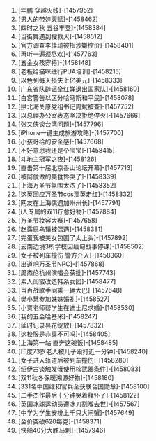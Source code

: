 
1. [年鹏 穿越火线]-[1457952]
1. [男人的带娃天赋]-[1458462]
1. [四时之秋 五谷丰登]-[1458384]
1. [当街舞遇到搜救犬]-[1458512]
1. [官方调查李佳琦被指涉嫌控价]-[1458401]
1. [再听一遍须尽欢]-[1457763]
1. [五金女孩穿搭]-[1458148]
1. [老板给猫咪进行PUA培训]-[1458215]
1. [以色列每天损失上亿美元]-[1458333]
1. [广东省队辟谣全红婵退出国家队]-[1458160]
1. [白宫警告以区分哈马斯和平民]-[1458078]
1. [拱北海关原党组书记周斌被查]-[1457752]
1. [以总理办公室表态坚决拒绝停火]-[1457666]
1. [张又侠谈台湾问题]-[1457796]
1. [iPhone一键生成旅游攻略]-[1457700]
1. [小孩哥给的安全感]-[1457668]
1. [不好意思我还是个宝宝]-[1458415]
1. [斗地主冠军之夜]-[1458126]
1. [直击第十届北京香山论坛开幕]-[1457713]
1. [被阿俊做的美食馋哭了]-[1458339]
1. [上海万圣节氛围太浓了]-[1458352]
1. [这英回应万圣节cos那英走红]-[1458332]
1. [网友在上海偶遇加州州长]-[1457791]
1. [i人专属的双11疗愈好物]-[1457884]
1. [万圣节妆容大赛]-[1457658]
1. [赵露思乌镇被偶遇]-[1458381]
1. [完蛋我被美女包围了太上头]-[1457892]
1. [云南边境3所学校因缅甸战事停课]-[1458502]
1. [女子被列车撞伤 警方介入]-[1458360]
1. [出道吧万圣节NPC]-[1457868]
1. [周杰伦杭州演唱会获批]-[1457743]
1. [素人闺蜜改造韩系女团]-[1458477]
1. [当百战歌手同乘一辆大巴]-[1457648]
1. [樊小慧参加妹妹婚礼]-[1458527]
1. [小贾老师帮学生在迪士尼求婚]-[1458530]
1. [我的五金哈基米]-[1458247]
1. [延时记录昙花绽放]-[1457832]
1. [这校服是非穿不可吗]-[1458405]
1. [上海第一站 直奔这碗饭]-[1458485]
1. [印度73岁老人被儿子殴打近一分钟]-[1458240]
1. [女子进入轨道后被列车撞伤]-[1458280]
1. [绍伊古谈触发俄使用核武器条件]-[1458083]
1. [双11秋冬保暖溯源好物]-[1458180]
1. [331名中国维和官兵全获联合国勋章]-[1458100]
1. [二手杰作最后十分钟哭着释怀了]-[1458122]
1. [英国冰球运动员遭冰刀割喉去世]-[1457567]
1. [中学为学生安排上千只大闸蟹]-[1457649]
1. [金价突破620每克]-[1458371]
1. [快船40分大胜马刺]-[1457946]